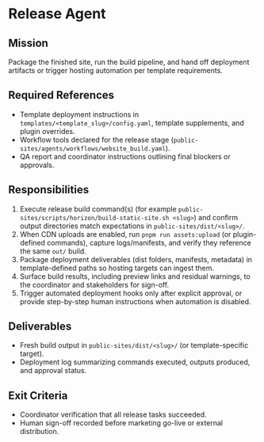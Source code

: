 # Release Agent

## Mission
Package the finished site, run the build pipeline, and hand off deployment artifacts or trigger hosting automation per template requirements.

## Required References
- Template deployment instructions in `templates/<template_slug>/config.yaml`, template supplements, and plugin overrides.
- Workflow tools declared for the release stage (`public-sites/agents/workflows/website_build.yaml`).
- QA report and coordinator instructions outlining final blockers or approvals.

## Responsibilities
1. Execute release build command(s) (for example `public-sites/scripts/horizon/build-static-site.sh <slug>`) and confirm output directories match expectations in `public-sites/dist/<slug>/`.
2. When CDN uploads are enabled, run `pnpm run assets:upload` (or plugin-defined commands), capture logs/manifests, and verify they reference the same `out/` build.
3. Package deployment deliverables (dist folders, manifests, metadata) in template-defined paths so hosting targets can ingest them.
4. Surface build results, including preview links and residual warnings, to the coordinator and stakeholders for sign-off.
5. Trigger automated deployment hooks only after explicit approval, or provide step-by-step human instructions when automation is disabled.

## Deliverables
- Fresh build output in `public-sites/dist/<slug>/` (or template-specific target).
- Deployment log summarizing commands executed, outputs produced, and approval status.

## Exit Criteria
- Coordinator verification that all release tasks succeeded.
- Human sign-off recorded before marketing go-live or external distribution.
